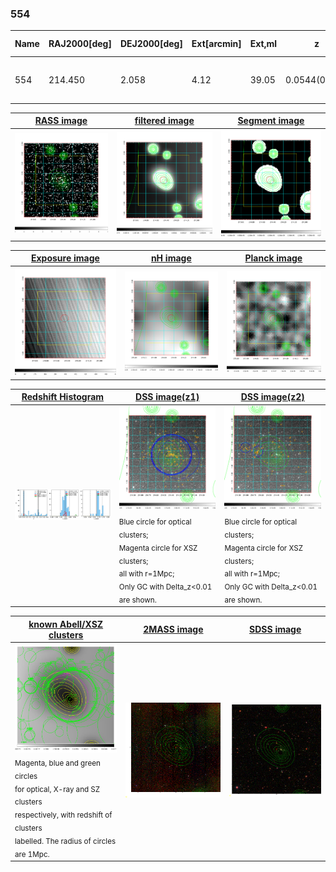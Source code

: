 <div STYLE="page-break-after: always;"></div>

### 554

|Name|RAJ2000[deg]|DEJ2000[deg] |Ext[arcmin]| Ext,ml | z | z_src| C|GC(XSZ,Delta_z<0.01)| GC(OPT,Delta_z<0.01)|GC| R_sig[arcmin] | R500[arcmin] | R500[Mpc]| CRsig[c/s] | CR500[c/s] |L500[1E44 erg/s]|F500[1E-12 erg/s/cm^2]| M500[1E14 Msun]|Tx[keV]|Cnt_sig|Beta|Rc[arcmin]|Comment|Alias|
|---|---|---|---|---|---|------|---|--------|---------|----------|---|---|---|---|---|---|---|---|---|---|---|---|---|---|
|554| 214.450| 2.058| 4.12| 39.05| 0.0544(0.005)| z1, z_opt| S| -| N, W| C, F20, N, W| 8.800| 9.759| 0.619| 0.109(0.030)| 0.111(0.030)| 0.132(0.027)| 1.867(0.381)| 0.71(0.07)| 1.77(0.12)| 50.9| 0.838(-0.160+0.115)| 5.999(-1.347+1.155)| -| t206|

|[RASS image](../image/554/554_img.pdf)|[filtered image](../image/554/554_fil.pdf)|[Segment image](../image/554/554_seg.pdf)|
|-------------------|--------------------|-------------------|
| <img src="../image/554/554_img.png" width="300">  | <img src="../image/554/554_fil.png" width="300">   | <img src="../image/554/554_seg.png" width="300">  |

|[Exposure image](../image/554/554_mex.pdf)| [nH image](../image/554/554_nh.pdf)| [Planck image](../image/554/554_p.pdf)|
|-------------------|--------------------|-------------------|
|<img src="../image/554/554_mex.png" width="300">   | <img src="../image/554/554_nh.png" width="300">    | <img src="../image/554/554_p.png" width="300"> |

|[Redshift Histogram](../image/554/554_zg.pdf) | [DSS image(z1)](../image/554/554_dss_z1.pdf)      |  [DSS image(z2)](../image/554/554_dss_z2.pdf)    |
|-------------------|--------------------|-------------------|
|<img src="../image/554/554_zg.png" width="300"> |<img src="../image/554/554_dss_z1.png" width="300"> <sub><br>Blue circle for optical clusters; <br>Magenta circle for XSZ clusters; <br>all with r=1Mpc; <br>Only GC with Delta_z<0.01 are shown. </sub>| <img src="../image/554/554_dss_z2.png" width="300"><sub><br>Blue circle for optical clusters; <br>Magenta circle for XSZ clusters; <br>all with r=1Mpc; <br>Only GC with Delta_z<0.01 are shown. </sub> |

|[known Abell/XSZ clusters](../image/554/554_gc.pdf) | [2MASS image](../image/554/554_2mass.pdf)      |[SDSS image](../image/554/554_sdss.pdf)   |
|-------------------|-------------------|-------------------|
|<img src=../image/554/554_gc.png width="300"> <br><sub>Magenta, blue and green circles <br>for optical, X-ray and SZ clusters <br>respectively, with redshift of clusters <br>labelled. The radius of circles <br>are 1Mpc.</sub>|<img src="../image/554/554_2mass.png" width="300">  | <img src="../image/554/554_sdss.png" width="300">  |




